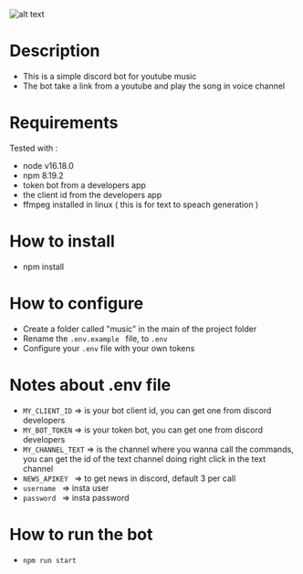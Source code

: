 ![alt text](https://i.postimg.cc/dtq4mNJr/Discord-bot-youtube-music-personal-use.jpg)

# Description
- This is a simple discord bot for youtube music
- The bot take a link from a youtube and play the song in voice channel

# Requirements
Tested with :
- node v16.18.0
- npm 8.19.2
- token bot from a developers app
- the client id from the developers app
- ffmpeg installed in linux ( this is for text to speach generation )

# How to install
- npm install

# How to configure
- Create a folder called "music" in the main of the project folder
- Rename the ``.env.example `` file, to `` .env ``
- Configure your `` .env `` file with your own tokens

# Notes about .env file
- ``MY_CLIENT_ID`` => is your bot client id, you can get one from discord developers
- ``MY_BOT_TOKEN`` => is your token bot, you can get one from discord developers
- ``MY_CHANNEL_TEXT`` => is the channel where you wanna call the commands, you can get the id of the text channel doing right click in the text channel
- ``NEWS_APIKEY `` => to get news in discord, default 3 per call
- ``username `` => insta user
- ``password `` => insta password

# How to run the bot
- `npm run start`
